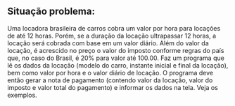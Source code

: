 ## Situação problema:

Uma locadora brasileira de carros cobra um valor por hora para locações de
até 12 horas. Porém, se a duração da locação ultrapassar 12 horas, a locação
será cobrada com base em um valor diário. Além do valor da locação, é
acrescido no preço o valor do imposto conforme regras do país que, no caso do
Brasil, é 20% para valor até 100.00. Faz um programa que lê os dados da
locação (modelo do carro, instante inicial e final da locação), bem como
valor por hora e o valor diário de locação. O programa deve então gerar a
nota de pagamento (contendo valor da locação, valor do imposto e valor total
do pagamento) e informar os dados na tela. Veja os exemplos.
